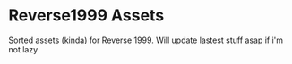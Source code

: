# Reverse1999 Assets
Sorted assets (kinda) for Reverse 1999.
Will update lastest stuff asap if i'm not lazy
